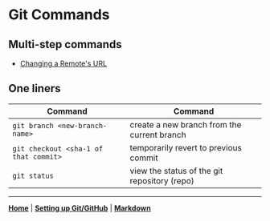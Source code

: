 # Git Commands

## Multi-step commands
* [Changing a Remote's URL](https://help.github.com/en/articles/changing-a-remotes-url)

## One liners

|Command| Command|
|--------|------------|
|`git branch <new-branch-name>` | create a new branch from the current branch|
|`git checkout <sha-1 of that commit>` | temporarily revert to previous commit|
|`git status` | view the status of the git repository (repo)|

---
**[Home](README.md)** | **[Setting up Git/GitHub](git-github.md)** | **[Markdown](markdown.md)** 
